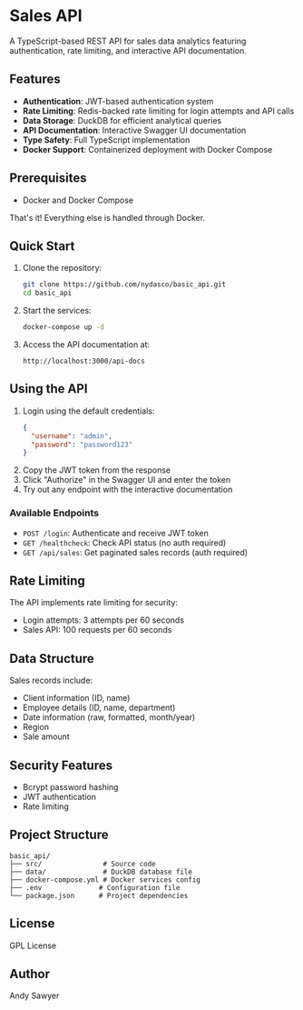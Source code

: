# Sales API

A TypeScript-based REST API for sales data analytics featuring authentication, rate limiting, and interactive API documentation.

## Features

- **Authentication**: JWT-based authentication system
- **Rate Limiting**: Redis-backed rate limiting for login attempts and API calls
- **Data Storage**: DuckDB for efficient analytical queries
- **API Documentation**: Interactive Swagger UI documentation
- **Type Safety**: Full TypeScript implementation
- **Docker Support**: Containerized deployment with Docker Compose

## Prerequisites

- Docker and Docker Compose

That's it! Everything else is handled through Docker.

## Quick Start

1. Clone the repository:
   ```bash
   git clone https://github.com/nydasco/basic_api.git
   cd basic_api
   ```

2. Start the services:
   ```bash
   docker-compose up -d
   ```

3. Access the API documentation at:
   ```
   http://localhost:3000/api-docs
   ```

## Using the API

1. Login using the default credentials:
   ```json
   {
     "username": "admin",
     "password": "password123"
   }
   ```
2. Copy the JWT token from the response
3. Click "Authorize" in the Swagger UI and enter the token
4. Try out any endpoint with the interactive documentation

### Available Endpoints

- `POST /login`: Authenticate and receive JWT token
- `GET /healthcheck`: Check API status (no auth required)
- `GET /api/sales`: Get paginated sales records (auth required)

## Rate Limiting

The API implements rate limiting for security:

- Login attempts: 3 attempts per 60 seconds
- Sales API: 100 requests per 60 seconds

## Data Structure

Sales records include:
- Client information (ID, name)
- Employee details (ID, name, department)
- Date information (raw, formatted, month/year)
- Region
- Sale amount

## Security Features

- Bcrypt password hashing
- JWT authentication
- Rate limiting

## Project Structure

```
basic_api/
├── src/               # Source code
├── data/              # DuckDB database file
├── docker-compose.yml # Docker services config
├── .env              # Configuration file
└── package.json      # Project dependencies
```

## License

GPL License

## Author

Andy Sawyer
